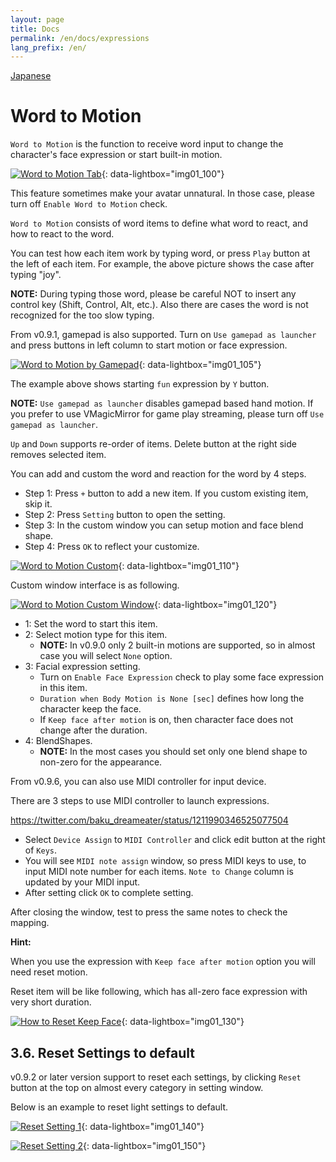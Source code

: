 ```yaml
---
layout: page
title: Docs
permalink: /en/docs/expressions
lang_prefix: /en/
---
```


[Japanese](../../docs/expressions)

# Word to Motion

`Word to Motion` is the function to receive word input to change the character's face expression or start built-in motion.

[![Word to Motion Tab](./images/about_settings/img01_100_word_to_motion_tab.png)](./images/about_settings/img01_100_word_to_motion_tab.png){: data-lightbox="img01_100"}

This feature sometimes make your avatar unnatural. In those case, please turn off `Enable Word to Motion` check.

`Word to Motion` consists of word items to define what word to react, and how to react to the word.

You can test how each item work by typing word, or press `Play` button at the left of each item. For example, the above picture shows the case after typing "joy".

**NOTE:** During typing those word, please be careful NOT to insert any control key (Shift, Control, Alt, etc.). Also there are cases the word is not recognized for the too slow typing.

From v0.9.1, gamepad is also supported. Turn on `Use gamepad as launcher` and press buttons in left column to start motion or face expression.

[![Word to Motion by Gamepad](./images/about_settings/img01_105_word_to_motion_by_gamepad.png)](./images/about_settings/img01_105_word_to_motion_by_gamepad.png){: data-lightbox="img01_105"}

The example above shows starting `fun` expression by `Y` button.

**NOTE:** `Use gamepad as launcher` disables gamepad based hand motion. If you prefer to use VMagicMirror for game play streaming, please turn off `Use gamepad as launcher`.


`Up` and `Down` supports re-order of items. Delete button at the right side removes selected item.

You can add and custom the word and reaction for the word by 4 steps.

* Step 1: Press `+` button to add a new item. If you custom existing item, skip it.
* Step 2: Press `Setting` button to open the setting.
* Step 3: In the custom window you can setup motion and face blend shape.
* Step 4: Press `OK` to reflect your customize.

[![Word to Motion Custom](./images/about_settings/img01_110_word_to_motion_custom_flow.png)](./images/about_settings/img01_110_word_to_motion_custom_flow.png){: data-lightbox="img01_110"}

Custom window interface is as following.

[![Word to Motion Custom Window](./images/about_settings/img01_120_word_to_motion_custom_window.png)](./images/about_settings/img01_120_word_to_motion_custom_window.png){: data-lightbox="img01_120"}

* 1: Set the word to start this item. 
* 2: Select motion type for this item. 
    * **NOTE:** In v0.9.0 only 2 built-in motions are supported, so in almost case you will select `None` option.
* 3: Facial expression setting.
    * Turn on `Enable Face Expression` check to play some face expression in this item.
    * `Duration when Body Motion is None [sec]` defines how long the character keep the face.
    * If `Keep face after motion` is on, then character face does not change after the duration.
* 4: BlendShapes. 
    * **NOTE:** In the most cases you should set only one blend shape to non-zero for the appearance.

From v0.9.6, you can also use MIDI controller for input device.

There are 3 steps to use MIDI controller to launch expressions.

https://twitter.com/baku_dreameater/status/1211990346525077504

* Select `Device Assign` to `MIDI Controller` and click edit button at the right of `Keys`.
* You will see `MIDI note assign` window, so press MIDI keys to use, to input MIDI note number for each items. `Note to Change` column is updated by your MIDI input.
* After setting click `OK` to complete setting.

After closing the window, test to press the same notes to check the mapping.

**Hint:**

When you use the expression with `Keep face after motion` option you will need reset motion.

Reset item will be like following, which has all-zero face expression with very short duration.

[![How to Reset Keep Face](./images/about_settings/img01_130_word_to_motion_reset_tips.png)](./images/about_settings/img01_130_word_to_motion_reset_tips.png){: data-lightbox="img01_130"}


## 3.6. Reset Settings to default

v0.9.2 or later version support to reset each settings, by clicking `Reset` button at the top on almost every category in setting window.

Below is an example to reset light settings to default.

[![Reset Setting 1](./images/about_settings/img01_140_reset_setting_before.png)](./images/about_settings/img01_140_reset_setting_before.png){: data-lightbox="img01_140"}

[![Reset Setting 2](./images/about_settings/img01_150_reset_setting_before.png)](./images/about_settings/img01_150_reset_setting_after.png){: data-lightbox="img01_150"}


